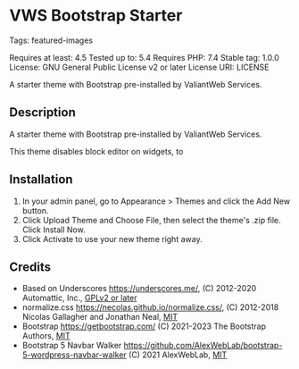 # VWS Bootstrap Starter

Tags: featured-images

Requires at least: 4.5
Tested up to: 5.4
Requires PHP: 7.4
Stable tag: 1.0.0
License: GNU General Public License v2 or later
License URI: LICENSE

A starter theme with Bootstrap pre-installed by ValiantWeb Services.

## Description

A starter theme with Bootstrap pre-installed by ValiantWeb Services.

This theme disables block editor on widgets, to 

## Installation

1. In your admin panel, go to Appearance > Themes and click the Add New button.
2. Click Upload Theme and Choose File, then select the theme's .zip file. Click Install Now.
3. Click Activate to use your new theme right away.

## Credits

* Based on Underscores https://underscores.me/, (C) 2012-2020 Automattic, Inc., [GPLv2 or later](https://www.gnu.org/licenses/gpl-2.0.html)
* normalize.css https://necolas.github.io/normalize.css/, (C) 2012-2018 Nicolas Gallagher and Jonathan Neal, [MIT](https://opensource.org/licenses/MIT)
* Bootstrap https://getbootstrap.com/ (C) 2021-2023 The Bootstrap Authors, [MIT](https://opensource.org/licenses/MIT)
* Bootstrap 5 Navbar Walker https://github.com/AlexWebLab/bootstrap-5-wordpress-navbar-walker (C) 2021 AlexWebLab, [MIT](https://opensource.org/licenses/MIT)
